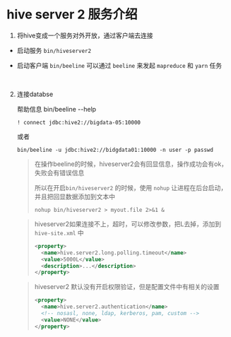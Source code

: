 
# hive server 2 服务介绍

1. 将hive变成一个服务对外开放，通过客户端去连接

 + 启动服务   `bin/hiveserver2`


 +  启动客户端  `bin/beeline`  可以通过 `beeline` 来发起 `mapreduce` 和 `yarn` 任务 

    ​

2. 连接databse

   帮助信息 bin/beeline --help

   `! connect jdbc:hive2://bigdata-05:10000`

   或者

   `bin/beeline -u jdbc:hive2://bidgdata01:10000 -n user -p passwd `

   > 在操作beeline的时候，hiveserver2会有回显信息，操作成功会有ok，失败会有错误信息
   >
   > 所以在开启`bin/hiveserver2` 的时候，使用 `nohup` 让进程在后台启动，并且把回显数据添加到文本中
   >
   > ```shell
   > nohup bin/hiveserver2 > myout.file 2>&1 &
   > ```

   > hiveserver2如果连接不上，超时，可以修改参数，把L去掉，添加到`hive-site.xml` 中
   >
   > ```xml
   > <property>
   >   <name>hive.server2.long.polling.timeout</name>
   >   <value>5000L</value>
   >   <description>...</description>
   > </property>
   > ```

   > hiveserver2 默认没有开启权限验证，但是配置文件中有相关的设置
   >
   > ```xml
   > <property>
   >   <name>hive.server2.authentication</name>
   >   <!-- nosasl, none, ldap, kerberos, pam, custom -->
   >   <value>NONE</value>
   > </property>
   > ```






